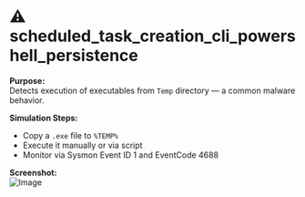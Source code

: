 # ⚠️ scheduled_task_creation_cli_powershell_persistence

**Purpose:**  
Detects execution of executables from `Temp` directory — a common malware behavior.

**Simulation Steps:**  
- Copy a `.exe` file to `%TEMP%`
- Execute it manually or via script
- Monitor via Sysmon Event ID 1 and EventCode 4688

**Screenshot:**  
![Image](https://github.com/user-attachments/assets/db082135-81a2-4d85-9fe1-8b105100b9bf) 


